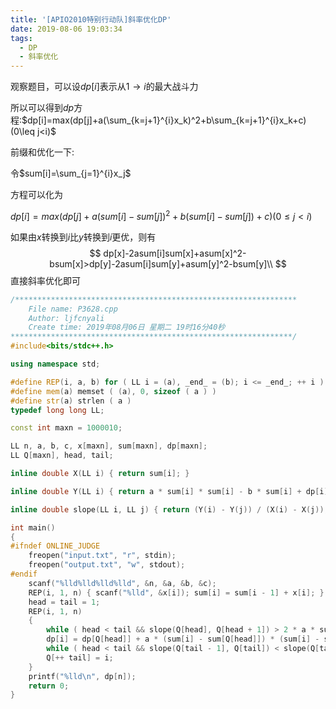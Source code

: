 ```yaml
---
title: '[APIO2010特别行动队]斜率优化DP'
date: 2019-08-06 19:03:34
tags:
  - DP
  - 斜率优化
---
```


观察题目，可以设$dp[i]$表示从$1\rightarrow i$的最大战斗力

<!-- more -->

所以可以得到$dp$方程:$dp[i]=max(dp[j]+a(\sum_{k=j+1}^{i}x_k)^2+b\sum_{k=j+1}^{i}x_k+c)(0\leq j<i)$

前缀和优化一下:

令$sum[i]=\sum_{j=1}^{i}x_j$

方程可以化为

$dp[i]=max(dp[j]+a(sum[i]-sum[j])^2+b(sum[i]-sum[j])+c)(0\leq j<i)$

如果由$x$转换到$i$比$y$转换到$i$更优，则有
$$
dp[x]-2asum[i]sum[x]+asum[x]^2-bsum[x]>dp[y]-2asum[i]sum[y]+asum[y]^2-bsum[y]\\
$$
直接斜率优化即可

```c++
/***************************************************************
	File name: P3628.cpp
	Author: ljfcnyali
	Create time: 2019年08月06日 星期二 19时16分40秒
***************************************************************/
#include<bits/stdc++.h>

using namespace std;

#define REP(i, a, b) for ( LL i = (a), _end_ = (b); i <= _end_; ++ i ) 
#define mem(a) memset ( (a), 0, sizeof ( a ) ) 
#define str(a) strlen ( a ) 
typedef long long LL;

const int maxn = 1000010;

LL n, a, b, c, x[maxn], sum[maxn], dp[maxn];
LL Q[maxn], head, tail;

inline double X(LL i) { return sum[i]; }

inline double Y(LL i) { return a * sum[i] * sum[i] - b * sum[i] + dp[i]; }

inline double slope(LL i, LL j) { return (Y(i) - Y(j)) / (X(i) - X(j)); }

int main()
{
#ifndef ONLINE_JUDGE
    freopen("input.txt", "r", stdin);
    freopen("output.txt", "w", stdout);
#endif
    scanf("%lld%lld%lld%lld", &n, &a, &b, &c);
    REP(i, 1, n) { scanf("%lld", &x[i]); sum[i] = sum[i - 1] + x[i]; }
    head = tail = 1;    
    REP(i, 1, n)
    {
        while ( head < tail && slope(Q[head], Q[head + 1]) > 2 * a * sum[i] ) ++ head;
        dp[i] = dp[Q[head]] + a * (sum[i] - sum[Q[head]]) * (sum[i] - sum[Q[head]]) + b * (sum[i] - sum[Q[head]]) + c;
        while ( head < tail && slope(Q[tail - 1], Q[tail]) < slope(Q[tail - 1], i) ) -- tail;
        Q[++ tail] = i; 
    }
    printf("%lld\n", dp[n]);
    return 0;
}
```

